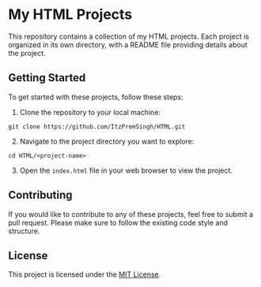 # My HTML Projects

This repository contains a collection of my HTML projects. Each project is organized in its own directory, with a README file providing details about the project.

## Getting Started

To get started with these projects, follow these steps:

1. Clone the repository to your local machine:

```
git clone https://github.com/ItzPremSingh/HTML.git
```

2. Navigate to the project directory you want to explore:

```
cd HTML/<project-name>
```

3. Open the `index.html` file in your web browser to view the project.

## Contributing

If you would like to contribute to any of these projects, feel free to submit a pull request. Please make sure to follow the existing code style and structure.

## License

This project is licensed under the [MIT License](LICENSE).
